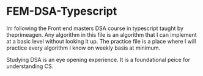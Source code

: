 # FEM-DSA-Typescript

Im following the Front end masters DSA course in typescript taught by theprimeagen.
Any algorithm in this file is an algorithm that I can implement at a basic level without looking it up.
The practice file is a place where I will practice every algorithm I know on weekly basis at minimum.

Studying DSA is an eye opening experience. It is a foundational peice for understanding CS.
